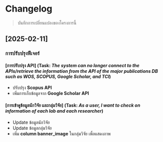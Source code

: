 # Changelog

> บันทึกการเปลี่ยนแปลงของโครงการนี้

## **[2025-02-11]**

### การปรับปรุงฟีเจอร์

#### [การปรับปรุง API] (Task: *The system can no longer connect to the APIs/retrieve the information from the API of the major publications DB such as WOS, SCOPUS, Google Scholar, and TCI*)
- ปรับปรุง **Scopus API** 
- เพิ่มการเก็บข้อมูลจาก **Google Scholar API**

#### [การเข้าดูข้อมูลนักวิจัย และกลุ่มวิจัย] (Task: *As a user, I want to check on information of each lab and each researcher*)
- Update ข้อมูลนักวิจัย
- Update ข้อมูลกลุ่มวิจัย
- เพิ่ม **column banner_image** ในกลุ่มวิจัย เพื่อแสดงภาพ